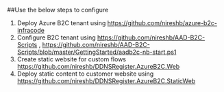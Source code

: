 ##Use the below steps to configure

1. Deploy Azure B2C tenant using https://github.com/nireshb/azure-b2c-infracode
2. Configure B2C tenant using https://github.com/nireshb/AAD-B2C-Scripts , https://github.com/nireshb/AAD-B2C-Scripts/blob/master/GettingStarted/aadb2c-nb-start.ps1
3. Create static website for custom flows https://github.com/nireshb/DDNSRegister.AzureB2C.Web 
4. Deploy static content to customer website using https://github.com/nireshb/DDNSRegister.AzureB2C.StaticWeb 
